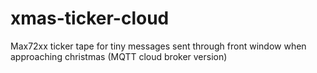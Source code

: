# xmas-ticker-cloud
Max72xx ticker tape for tiny messages sent through front window when approaching christmas (MQTT cloud broker version)
